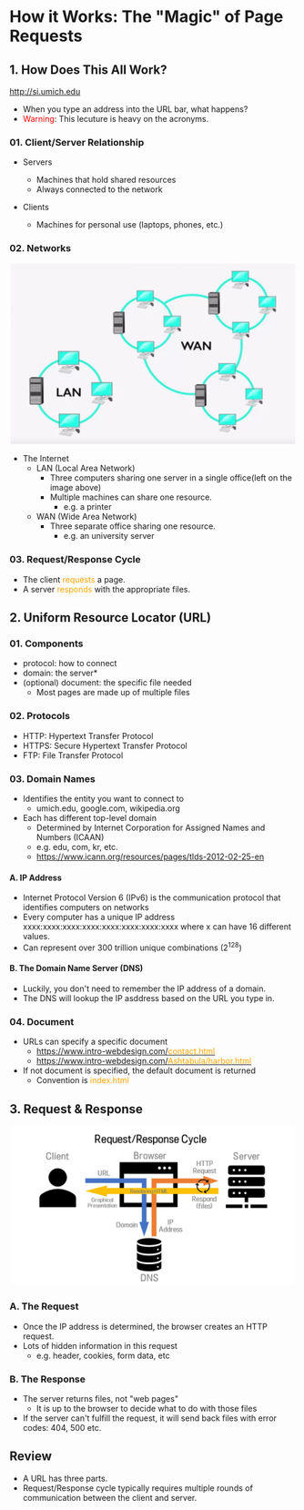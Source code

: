 # How it Works: The "Magic" of Page Requests

## 1. How Does This All Work?
http://si.umich.edu

* When you type an address into the URL bar, what happens?
* <font color="red">Warning</font>: This lecuture is heavy on the acronyms.

### 01. Client/Server Relationship
* Servers
    * Machines that hold shared resources
    * Always connected to the network

* Clients
    * Machines for personal use (laptops, phones, etc.)

### 02. Networks
<center><img src="../../img/internets.PNG" width = 500/></center>

* The Internet
    * LAN (Local Area Network)
        * Three computers sharing one server in a single office(left on the image above)
        * Multiple machines can share one resource.
            * e.g. a printer
    * WAN (Wide Area Network)
        * Three separate office sharing one resource.
            * e.g. an university server

### 03. Request/Response Cycle
* The client <font color="orange">requests</font> a page.
* A server <font color="orange">responds</font> with the appropriate files. 

## 2. Uniform Resource Locator (URL)
### 01. Components
* protocol: how to connect
* domain: the server*
* (optional) document: the specific file needed
    * Most pages are made up of multiple files

### 02. Protocols
* HTTP: Hypertext Transfer Protocol
* HTTPS: Secure Hypertext Transfer Protocol
* FTP: File Transfer Protocol

### 03. Domain Names
* Identifies the entity you want to connect to
    * umich.edu, google.com, wikipedia.org
* Each has different top-level domain
    * Determined by Internet Corporation for Assigned Names and Numbers (ICAAN)
    * e.g. edu, com, kr, etc.
    * https://www.icann.org/resources/pages/tlds-2012-02-25-en

#### A. IP Address
* Internet Protocol Version 6 (IPv6) is the communication protocol that identifies computers on networks
* Every computer has a unique IP address
xxxx:xxxx:xxxx:xxxx:xxxx:xxxx:xxxx:xxxx
where x can have 16 different values.
* Can represent over 300 trillion unique combinations ($2^{128}$)

#### B. The Domain Name Server (DNS)
* Luckily, you don't need to remember the IP address of a domain.
* The DNS will lookup the IP asddress based on the URL you type in.

### 04. Document
* URLs can specify a specific document
    * [https://www.intro-webdesign.com/<font color="orange">contact.html</font>](https://www.intro-webdesign.com/contact.html)
    * [https://www.intro-webdesign.com/<font color="orange">Ashtabula/harbor.html</font>](https://www.intro-webdesign.com/Ashtabula/harbor.html)
* If not document is specified, the default document is returned
    * Convention is <font color="orange">index.html</font>

## 3. Request & Response
<center><img src="../../img/request_response.jpg" width = 500 /></center>

### A. The Request
* Once the IP address is determined, the browser creates an HTTP request.
* Lots of hidden information in this request
    * e.g. header, cookies, form data, etc
### B. The Response
* The server returns files, not "web pages"
    * It is up to the browser to decide what to do with those files
* If the server can't fulfill the request, it will send back files with error codes: 404, 500 etc. 

## Review
* A URL has three parts.
* Request/Response cycle typically requires multiple rounds of communication between the client and server. 